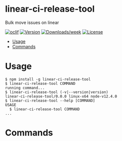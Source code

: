 linear-ci-release-tool
======================

Bulk move issues on linear

[![oclif](https://img.shields.io/badge/cli-oclif-brightgreen.svg)](https://oclif.io)
[![Version](https://img.shields.io/npm/v/linear-ci-release-tool.svg)](https://npmjs.org/package/linear-ci-release-tool)
[![Downloads/week](https://img.shields.io/npm/dw/linear-ci-release-tool.svg)](https://npmjs.org/package/linear-ci-release-tool)
[![License](https://img.shields.io/npm/l/linear-ci-release-tool.svg)](https://github.com/Development/linear-ci-release-tool/blob/master/package.json)

<!-- toc -->
* [Usage](#usage)
* [Commands](#commands)
<!-- tocstop -->
# Usage
<!-- usage -->
```sh-session
$ npm install -g linear-ci-release-tool
$ linear-ci-release-tool COMMAND
running command...
$ linear-ci-release-tool (-v|--version|version)
linear-ci-release-tool/0.0.0 linux-x64 node-v12.4.0
$ linear-ci-release-tool --help [COMMAND]
USAGE
  $ linear-ci-release-tool COMMAND
...
```
<!-- usagestop -->
# Commands
<!-- commands -->

<!-- commandsstop -->
